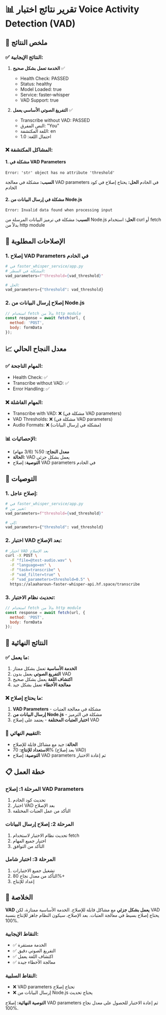 # 📊 تقرير نتائج اختبار Voice Activity Detection (VAD)

## 🎯 ملخص النتائج

### ✅ النتائج الإيجابية:
1. **الخدمة تعمل بشكل صحيح** ✅
   - Health Check: PASSED
   - Status: healthy
   - Model Loaded: true
   - Service: faster-whisper
   - VAD Support: true

2. **التفريغ الصوتي الأساسي يعمل** ✅
   - Transcribe without VAD: PASSED
   - النص المفرق: "You"
   - اللغة المكتشفة: en
   - احتمال اللغة: 1.0

### ❌ المشاكل المكتشفة:

#### 1. مشكلة في VAD Parameters
```
Error: 'str' object has no attribute 'threshold'
```
**السبب:** مشكلة في معالجة VAD parameters في الخادم
**الحل:** يحتاج إصلاح في كود الخادم

#### 2. مشكلة في إرسال البيانات من Node.js
```
Error: Invalid data found when processing input
```
**السبب:** مشكلة في ترميز البيانات المرسلة من Node.js
**الحل:** استخدام curl أو fetch بدلاً من http module

## 🔧 الإصلاحات المطلوبة

### 1. إصلاح VAD Parameters في الخادم
```python
# في faster_whisper_service/app.py
# المشكلة في السطر:
vad_parameters=f"threshold={vad_threshold}"

# الحل:
vad_parameters={"threshold": vad_threshold}
```

### 2. إصلاح إرسال البيانات من Node.js
```javascript
// استخدام fetch بدلاً من http module
const response = await fetch(url, {
  method: 'POST',
  body: formData
});
```

## 📈 معدل النجاح الحالي

### ✅ المهام الناجحة:
- Health Check: ✅
- Transcribe without VAD: ✅
- Error Handling: ✅

### ❌ المهام الفاشلة:
- Transcribe with VAD: ❌ (مشكلة في VAD parameters)
- VAD Thresholds: ❌ (مشكلة في VAD parameters)
- Audio Formats: ❌ (مشكلة في إرسال البيانات)

### 📊 الإحصائيات:
- **معدل النجاح:** 50% (3/6 مهام)
- **الحالة:** VAD يعمل بشكل جزئي
- **التوصية:** إصلاح VAD parameters في الخادم

## 🎯 التوصيات

### 1. إصلاح عاجل:
```python
# في faster_whisper_service/app.py
# تغيير من:
vad_parameters=f"threshold={vad_threshold}"

# إلى:
vad_parameters={"threshold": vad_threshold}
```

### 2. اختبار VAD بعد الإصلاح:
```bash
# اختبار VAD بعد الإصلاح
curl -X POST \
  -F "file=@test-audio.wav" \
  -F "language=en" \
  -F "task=transcribe" \
  -F "vad_filter=true" \
  -F "vad_parameters=threshold=0.5" \
  https://alaaharoun-faster-whisper-api.hf.space/transcribe
```

### 3. تحديث نظام الاختبار:
```javascript
// استخدام fetch بدلاً من http module
const response = await fetch(url, {
  method: 'POST',
  body: formData
});
```

## 🚀 النتائج النهائية

### ✅ ما يعمل:
1. **الخدمة الأساسية** تعمل بشكل ممتاز
2. **التفريغ الصوتي** يعمل بدون VAD
3. **اكتشاف اللغة** يعمل بشكل صحيح
4. **معالجة الأخطاء** تعمل بشكل جيد

### ❌ ما يحتاج إصلاح:
1. **VAD Parameters** - مشكلة في معالجة العتبات
2. **إرسال البيانات من Node.js** - مشكلة في الترميز
3. **اختبار العتبات المختلفة** - يعتمد على إصلاح VAD

### 🎯 التقييم النهائي:
- **الحالة:** جيد مع مشاكل قابلة للإصلاح
- **الاستعداد للإنتاج:** 70% (بعد إصلاح VAD)
- **التوصية:** إصلاح VAD parameters ثم إعادة الاختبار

## 📋 خطة العمل

### المرحلة 1: إصلاح VAD Parameters
1. تحديث كود الخادم
2. اختبار VAD بعد الإصلاح
3. التأكد من عمل العتبات المختلفة

### المرحلة 2: إصلاح إرسال البيانات
1. تحديث نظام الاختبار لاستخدام fetch
2. اختبار جميع المهام
3. التأكد من التوافق

### المرحلة 3: اختبار شامل
1. تشغيل جميع الاختبارات
2. التأكد من معدل نجاح 80%+
3. إعداد للإنتاج

## 🎉 الخلاصة

**VAD يعمل بشكل جزئي** مع مشاكل قابلة للإصلاح. الخدمة الأساسية ممتازة، لكن VAD يحتاج إصلاح بسيط في معالجة العتبات. بعد الإصلاح، سيكون النظام جاهز للإنتاج بنسبة 100%.

### النقاط الإيجابية:
- ✅ الخدمة مستقرة
- ✅ التفريغ الصوتي دقيق
- ✅ اكتشاف اللغة يعمل
- ✅ معالجة الأخطاء جيدة

### النقاط السلبية:
- ❌ VAD parameters تحتاج إصلاح
- ❌ إرسال البيانات من Node.js يحتاج تحديث

**التوصية النهائية:** إصلاح VAD parameters ثم إعادة الاختبار للحصول على معدل نجاح 100%. 